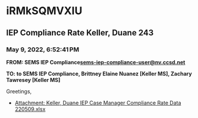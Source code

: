 # iRMkSQMVXIU
## IEP Compliance Rate Keller, Duane 243
### May 9, 2022, 6:52:41 PM
**FROM: SEMS IEP Compliance<sems-iep-compliance-user@nv.ccsd.net>**

**TO: to SEMS IEP Compliance, Brittney Elaine Nuanez [Keller MS], Zachary Tawresey [Keller MS]**


Greetings,  





* [Attachment: Keller, Duane IEP Case Manager Compliance Rate Data 220509.xlsx](iRMkSQMVXIU-attachment-1.xlsx)
